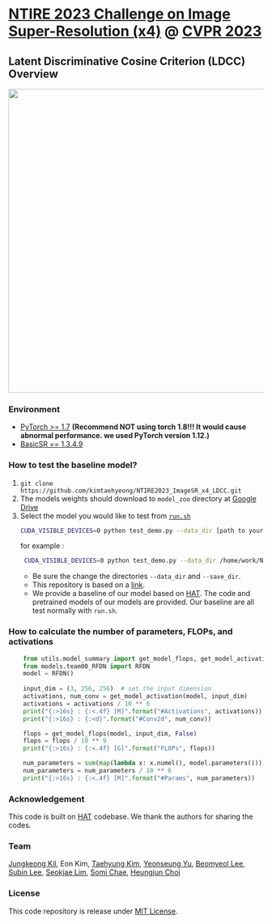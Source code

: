 # [NTIRE 2023 Challenge on Image Super-Resolution (x4)](https://cvlai.net/ntire/2023/) @ [CVPR 2023](https://cvpr2023.thecvf.com/)

## Latent Discriminative Cosine Criterion (LDCC) Overview
<img src="https://github.com/kimtaehyeong/NTIRE2023_ImageSR_x4_LDCC/blob/main/figures/ldcc_method.PNG" width="600"/>

### Environment
- [PyTorch >= 1.7](https://pytorch.org/) **(Recommend **NOT** using torch 1.8!!! It would cause abnormal performance. we used PyTorch version 1.12.)**
- [BasicSR == 1.3.4.9](https://github.com/XPixelGroup/BasicSR/blob/master/INSTALL.md) 

### How to test the baseline model?

1. `git clone https://github.com/kimtaehyeong/NTIRE2023_ImageSR_x4_LDCC.git`
2. The models weights should download to ```model_zoo``` directory at [Google Drive](https://drive.google.com/file/d/1UqM1tU09TOFO-E_Y5lQpm5pjXmAdTGC-/view?usp=share_link)
3. Select the model you would like to test from [`run.sh`](./run.sh)
    ```bash
    CUDA_VISIBLE_DEVICES=0 python test_demo.py --data_dir [path to your data dir] --save_dir [path to your save dir] --model_id [number]
    ```
    for example :
    ```bash
     CUDA_VISIBLE_DEVICES=0 python test_demo.py --data_dir /home/work/NTIRE/dataset/SUB --save_dir ./results --model_id 2
    ```
    - Be sure the change the directories `--data_dir` and `--save_dir`.
    - This repository is based on a [link](https://github.com/zhengchen1999/NTIRE2023_ImageSR_x4).
    - We provide a baseline of our model based on [HAT](https://github.com/XPixelGroup/HAT). The code and pretrained models of our models are provided. Our baseline are all test normally with `run.sh`.

  
### How to calculate the number of parameters, FLOPs, and activations

```python
    from utils.model_summary import get_model_flops, get_model_activation
    from models.team00_RFDN import RFDN
    model = RFDN()
    
    input_dim = (3, 256, 256)  # set the input dimension
    activations, num_conv = get_model_activation(model, input_dim)
    activations = activations / 10 ** 6
    print("{:>16s} : {:<.4f} [M]".format("#Activations", activations))
    print("{:>16s} : {:<d}".format("#Conv2d", num_conv))

    flops = get_model_flops(model, input_dim, False)
    flops = flops / 10 ** 9
    print("{:>16s} : {:<.4f} [G]".format("FLOPs", flops))

    num_parameters = sum(map(lambda x: x.numel(), model.parameters()))
    num_parameters = num_parameters / 10 ** 6
    print("{:>16s} : {:<.4f} [M]".format("#Params", num_parameters))
```
### Acknowledgement
This code is built on [HAT](https://github.com/XPixelGroup/HAT) codebase. We thank the authors for sharing the codes.

### Team
[Jungkeong Kil](https://github.com/kil-jung-keong),
Eon Kim,
[Taehyung Kim](https://github.com/kimtaehyeong),
[Yeonseung Yu](https://github.com/yuyeonseung),
[Beomyeol Lee](https://github.com/by2ee),
[Subin Lee](https://github.com/Leebsun),
[Seokjae Lim](https://github.com/SeokjaeLIM),
[Somi Chae](https://github.com/csi714),
[Heungjun Choi](https://github.com/hjvision96)

### License
This code repository is release under [MIT License](LICENSE). 
